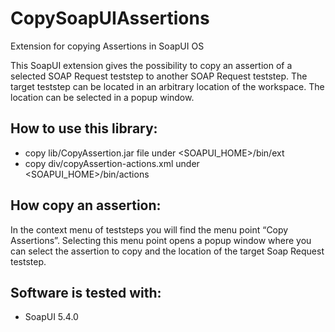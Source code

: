 # CopySoapUIAssertions
Extension for copying Assertions in SoapUI OS

This SoapUI extension gives the possibility to copy an assertion of a selected SOAP Request teststep to another SOAP Request teststep. The target teststep can be located in an arbitrary location of the workspace. The location can be selected in a popup window.

## How to use this library:
* copy lib/CopyAssertion.jar file under <SOAPUI_HOME>/bin/ext
* copy div/copyAssertion-actions.xml under <SOAPUI_HOME>/bin/actions

## How copy an assertion:
In the context menu of teststeps you will find the menu point “Copy Assertions”. Selecting this menu point opens a popup window where you can select the assertion to copy and the location of the target Soap Request teststep. 
	 

## Software is tested with: 
* SoapUI 5.4.0
